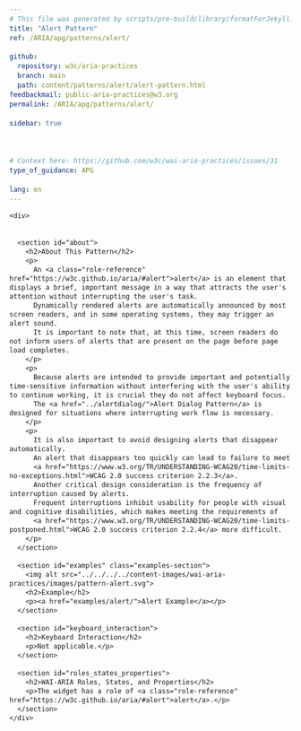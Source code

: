 ```yaml
---
# This file was generated by scripts/pre-build/library/formatForJekyll.js
title: "Alert Pattern"
ref: /ARIA/apg/patterns/alert/

github:
  repository: w3c/aria-practices
  branch: main
  path: content/patterns/alert/alert-pattern.html
feedbackmail: public-aria-practices@w3.org
permalink: /ARIA/apg/patterns/alert/

sidebar: true



# Context here: https://github.com/w3c/wai-aria-practices/issues/31
type_of_guidance: APG

lang: en
---
```

<meta charset="UTF-8" />
<meta content="width=device-width, initial-scale=1.0" name="viewport" />
<title>Alert Pattern</title>

<script src="../../../../content-assets/wai-aria-practices/shared/js/highlight.pack.js"></script>
<script src="../../../../content-assets/wai-aria-practices/shared/js/app.js"></script>


<link 
  rel="stylesheet"
  href="{{ '/content-assets/wai-aria-practices/styles.css' | relative_url }}"
>
<!-- Code highlighting styles -->
<link 
  rel="stylesheet"
  href="{{ '/content-assets/wai-aria-practices/shared/css/github.css' | relative_url }}"
>

<script>
const addBodyClass = undefined;
const enableSidebar = true;
if (addBodyClass) document.body.classList.add(addBodyClass);
if (enableSidebar) document.body.classList.add('has-sidebar');
</script>
    

<script>
    const parentPage = window.location.pathname.match(
      /\/(patterns|practices|about)\//
    )?.[1];
    if (parentPage) {
      const parentHref = 'a[href*="' + parentPage + '"]';
      document.querySelector(parentHref).classList.add('active');
    }
  </script>
<div>

    <div>
      

      <section id="about">
        <h2>About This Pattern</h2>
        <p>
          An <a class="role-reference" href="https://w3c.github.io/aria/#alert">alert</a> is an element that displays a brief, important message in a way that attracts the user's attention without interrupting the user's task.
          Dynamically rendered alerts are automatically announced by most screen readers, and in some operating systems, they may trigger an alert sound.
          It is important to note that, at this time, screen readers do not inform users of alerts that are present on the page before page load completes.
        </p>
        <p>
          Because alerts are intended to provide important and potentially time-sensitive information without interfering with the user's ability to continue working, it is crucial they do not affect keyboard focus.
          The <a href="../alertdialog/">Alert Dialog Pattern</a> is designed for situations where interrupting work flow is necessary.
        </p>
        <p>
          It is also important to avoid designing alerts that disappear automatically.
          An alert that disappears too quickly can lead to failure to meet
          <a href="https://www.w3.org/TR/UNDERSTANDING-WCAG20/time-limits-no-exceptions.html">WCAG 2.0 success criterion 2.2.3</a>.
          Another critical design consideration is the frequency of interruption caused by alerts.
          Frequent interruptions inhibit usability for people with visual and cognitive disabilities, which makes meeting the requirements of
          <a href="https://www.w3.org/TR/UNDERSTANDING-WCAG20/time-limits-postponed.html">WCAG 2.0 success criterion 2.2.4</a> more difficult.
        </p>
      </section>

      <section id="examples" class="examples-section">
        <img alt src="../../../../content-images/wai-aria-practices/images/pattern-alert.svg">
        <h2>Example</h2>
        <p><a href="examples/alert/">Alert Example</a></p>
      </section>

      <section id="keyboard_interaction">
        <h2>Keyboard Interaction</h2>
        <p>Not applicable.</p>
      </section>

      <section id="roles_states_properties">
        <h2>WAI-ARIA Roles, States, and Properties</h2>
        <p>The widget has a role of <a class="role-reference" href="https://w3c.github.io/aria/#alert">alert</a>.</p>
      </section>
    </div>
  
</div>
<script
  src="{{ '/content-assets/wai-aria-practices/shared/js/skipto.js' | relative_url }}"
  data-skipto="colorTheme:aria; highlightTarget: smooth; displayOption:popup; containerElement:div"
></script>

